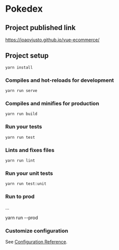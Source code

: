 # Pokedex

## Project published link
https://joaovjusto.github.io/vue-ecommerce/

## Project setup
```
yarn install
```

### Compiles and hot-reloads for development
```
yarn run serve
```

### Compiles and minifies for production
```
yarn run build
```

### Run your tests
```
yarn run test
```

### Lints and fixes files
```
yarn run lint
```

### Run your unit tests
```
yarn run test:unit
```

### Run to prod
...

yarn run --prod

### Customize configuration
See [Configuration Reference](https://cli.vuejs.org/config/).
